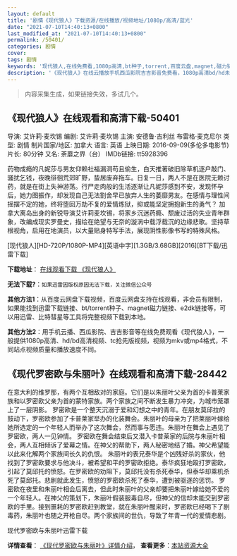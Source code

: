 ```yaml
---
layout: default
title: '剧情《现代狼人》下载资源/在线播放/视频地址/1080p/高清/蓝光'
date: "2021-07-10T14:40:13+0800"
last_modified_at: "2021-07-10T14:40:13+0800"
permalink: /50401/
categories: 剧情
cover:
tags: 剧情
keywords: '现代狼人,在线免费看,1080p高清,bt种子,torrent,百度云盘,magnet,磁力链,迅雷下载资源'
description: '《现代狼人》在线云播放手机西瓜影院吉吉影音免费看，1080p高清bd/hd未删减完整版和tc抢先枪版，mkv/mp4格式，附带bt/torrent种子、magnet/磁力链、百度云盘、网盘资源迅雷下载链接'
---
```


>内容采集生成，如果链接失效，多试几个。


## 《现代狼人》在线观看和高清下载-50401

导演: 艾许莉·麦坎锡 编剧: 艾许莉·麦坎锡 主演: 安德鲁·吉利丝 布雷格·麦克尼尔 类型: 剧情 制片国家/地区: 加拿大 语言: 英语 上映日期: 2016-09-09(多伦多电影节) 片长: 80分钟 又名: 荼蘼之界（台） IMDb链接: tt5928396

药物成瘾的凡妮莎与男友仰赖社福漏洞苟且偷生，白天推著破旧除草机逐户敲门、骚扰乞钱，夜晚徘徊荒郊旷野，蛰居废弃拖车。日复一日，两人不是在医院无赖讨药，就是在街上失神游荡。行尸走肉般的生活逐渐让凡妮莎感到不安，发现怀孕后，她力图振作，却发现自己无法割舍早已放弃人生的萎靡男友。在感情与理性间摇摆不定的她，终将堕回万劫不复的爱情炼狱，抑或能坚定拥抱新生的勇气？ 加拿大离岛出身的新锐导演艾许莉麦坎锡，将家乡沉迷药瘾、颓废过活的失业青年群象，改编成现实罗曼史，描绘在绝望与无奈的漩涡中载浮载沉的边缘悲歌。坚持草根视角，启用在地演员，以大量贴身特写手法，展现阴性影像书写的特殊风格。


[现代狼人][HD-720P/1080P-MP4][英语中字][1.3GB/3.68GB][2016][BT下载/迅雷下载]

**下载地址**： [在线观看下载 《现代狼人》](https://www.btdx8.com/torrent/xdlr_2016.html) 


**无法下载?**：`如果迅雷因版权原因无法下载，关注微信公众号 `

**其他方法1**：从百度云网盘下载视频，百度云网盘支持在线观看，非会员有限制，如果能找到迅雷下载链接、bt/torrent种子、magnet磁力链接、e2dk链接等，可以用迅雷、比特彗星等工具将完整视频下载到本地。

**其他方法2**：用手机云播、西瓜影院、吉吉影音等在线免费观看《现代狼人》，一般提供1080p高清、hd/bd高清视频、tc抢先版视频，视频为mkv或mp4格式，不同站点视频质量和播放速度不同。


## 《现代罗密欧与朱丽叶》在线观看和高清下载-28442

在意大利的维罗那，有两个互相敌对的家庭。它们是以朱丽叶父亲为首的卡普莱家族和以罗密欧父亲为首的蒙特家族。两个家族之间不断发生暴力冲突，为城市笼罩上了一层阴影。 罗密欧是一个整天沉溺于爱和幻想之中的青年。在朋友莫邱拉的鼓动下，罗密欧参加了卡普莱家举办的化装舞会。朱丽叶的母亲为了把莱丽叶嫁给她所选定的一个年轻人而举办了这次舞会，然而事与愿违。朱丽叶在舞会上遇见了罗密欧，两人一见钟情。 罗密欧在舞会结束后又潜入卡普莱家的后院与朱丽叶相会，两人互相倾诉了爱幕之情。在神父的帮助下，两人秘密地结了婚。神父希望能以此来化解两个家族间长久的仇恨。 朱丽叶的表兄泰华是个凶残好杀的家伙，他找到了罗密欧要求与他决斗，被希望和平的罗密欧拒绝。泰华疯狂地殴打罗密欧，引起了莫邱托的愤怒。在罗密欧的劝阻下，莫邱托没有杀死泰华，但泰华却乘机杀死了莫邱托。悲剧就此发生，愤怒的罗密欧杀死了泰华，遭到被驱逐的惩罚。 罗密欧在夜里和朱丽叶相会后离去，但此时朱丽叶的父亲却要把朱丽叶嫁给她不爱的一个年轻人。在神父的策划下，朱丽叶假装服毒自尽，但神父的信却未能交到罗密欧的手里。接到噩耗的罗密欧赶到教堂，就在朱丽叶醒来时，罗密欧已经喝下了剧毒药，朱丽叶也随之开枪自尽。两个家族间的世仇，导致了年青一代的爱情悲剧。


现代罗密欧与朱丽叶迅雷下载

**详情查看**： [《现代罗密欧与朱丽叶》详情介绍](/movie/28442/)， **查看更多**：[本站资源大全](/movie/t/all/)

